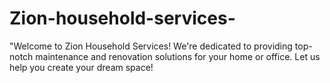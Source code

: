 # Zion-household-services-
"Welcome to Zion Household Services! We're dedicated to providing top-notch maintenance and renovation solutions for your home or office. Let us help you create your dream space!
